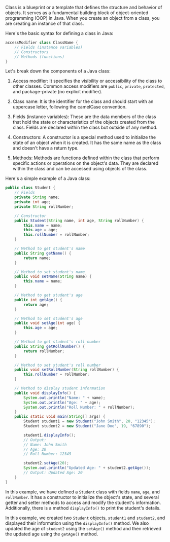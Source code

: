 Class is a blueprint or a template that defines the structure and behavior of objects. It serves as a fundamental building block of object-oriented programming (OOP) in Java. When you create an object from a class, you are creating an instance of that class.

Here's the basic syntax for defining a class in Java:

```java
accessModifier class ClassName {
    // Fields (instance variables)
    // Constructors
    // Methods (functions)
}
```

Let's break down the components of a Java class:

1. Access modifier: It specifies the visibility or accessibility of the class to other classes. Common access modifiers are `public`, `private`, `protected`, and package-private (no explicit modifier).

2. Class name: It is the identifier for the class and should start with an uppercase letter, following the camelCase convention.

3. Fields (instance variables): These are the data members of the class that hold the state or characteristics of the objects created from the class. Fields are declared within the class but outside of any method.

4. Constructors: A constructor is a special method used to initialize the state of an object when it is created. It has the same name as the class and doesn't have a return type.

5. Methods: Methods are functions defined within the class that perform specific actions or operations on the object's data. They are declared within the class and can be accessed using objects of the class.

Here's a simple example of a Java class:

```java
public class Student {
    // Fields
    private String name;
    private int age;
    private String rollNumber;

    // Constructor
    public Student(String name, int age, String rollNumber) {
        this.name = name;
        this.age = age;
        this.rollNumber = rollNumber;
    }

    // Method to get student's name
    public String getName() {
        return name;
    }

    // Method to set student's name
    public void setName(String name) {
        this.name = name;
    }

    // Method to get student's age
    public int getAge() {
        return age;
    }

    // Method to set student's age
    public void setAge(int age) {
        this.age = age;
    }

    // Method to get student's roll number
    public String getRollNumber() {
        return rollNumber;
    }

    // Method to set student's roll number
    public void setRollNumber(String rollNumber) {
        this.rollNumber = rollNumber;
    }

    // Method to display student information
    public void displayInfo() {
        System.out.println("Name: " + name);
        System.out.println("Age: " + age);
        System.out.println("Roll Number: " + rollNumber);
    }
    public static void main(String[] args) {
        Student student1 = new Student("John Smith", 20, "12345");
        Student student2 = new Student("Jane Doe", 19, "67890");

        student1.displayInfo();
        // Output:
        // Name: John Smith
        // Age: 20
        // Roll Number: 12345

        student2.setAge(20);
        System.out.println("Updated Age: " + student2.getAge());
        // Output: Updated Age: 20
    }
}
```

In this example, we have defined a `Student` class with fields `name`, `age`, and `rollNumber`. It has a constructor to initialize the object's state, and several getter and setter methods to access and modify the student's information. Additionally, there is a method `displayInfo()` to print the student's details.

In this example, we created two `Student` objects, `student1` and `student2`, and displayed their information using the `displayInfo()` method. We also updated the age of `student2` using the `setAge()` method and then retrieved the updated age using the `getAge()` method.